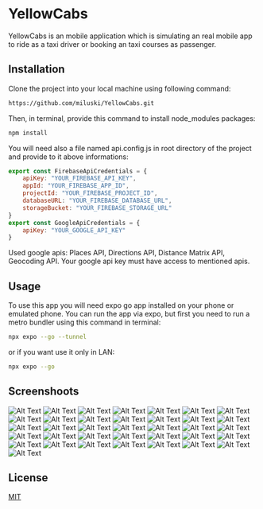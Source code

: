 # YellowCabs

YellowCabs is an mobile application which is simulating an real mobile app to ride as a taxi driver or booking an taxi courses as passenger. 

## Installation

Clone the project into your local machine using following command: 

```bash
https://github.com/miluski/YellowCabs.git
```

Then, in terminal, provide this command to install node_modules packages:

```bash
npm install
```

You will need also a file named api.config.js in root directory of the project and provide to it above informations:

```javascript
export const FirebaseApiCredentials = {
    apiKey: "YOUR_FIREBASE_API_KEY",
    appId: "YOUR_FIREBASE_APP_ID", 
    projectId: "YOUR_FIREBASE_PROJECT_ID",
    databaseURL: "YOUR_FIREBASE_DATABASE_URL",
    storageBucket: "YOUR_FIREBASE_STORAGE_URL"
}
export const GoogleApiCredentials = {
    apiKey: "YOUR_GOOGLE_API_KEY"
}
```

Used google apis: Places API, Directions API, Distance Matrix API, Geocoding API. Your google api key must have access to mentioned apis.

## Usage

To use this app you will need expo go app installed on your phone or emulated phone. You can run the app via expo, but first you need to run a metro bundler using this command in terminal:

```bash
npx expo --go --tunnel
```

or if you want use it only in LAN:

```bash
npx expo --go
```

## Screenshoots

![Alt Text](./img/Screenshot_20231229_210221_Expo_Go.jpg)
![Alt Text](./img/Screenshot_20231229_210413_Expo_Go.jpg)
![Alt Text](./img/Screenshot_20231229_210420_Expo_Go.jpg)
![Alt Text](./img/Screenshot_20231229_210427_Expo_Go.jpg)
![Alt Text](./img/Screenshot_20231229_210433_Expo_Go.jpg)
![Alt Text](./img/Screenshot_20231229_210440_Expo_Go.jpg)
![Alt Text](./img/Screenshot_20231229_210545_Expo_Go.jpg)
![Alt Text](./img/Screenshot_20231229_210647_Expo_Go.jpg)
![Alt Text](./img/Screenshot_20231229_210722_Expo_Go.jpg)
![Alt Text](./img/Screenshot_20231229_210729_Expo_Go.jpg)
![Alt Text](./img/Screenshot_20231229_210750_Expo_Go.jpg)
![Alt Text](./img/Screenshot_20231229_210759_Expo_Go.jpg)
![Alt Text](./img/Screenshot_20231229_210804_Expo_Go.jpg)
![Alt Text](./img/Screenshot_20231229_210811_Expo_Go.jpg)
![Alt Text](./img/Screenshot_20231229_210839_Expo_Go.jpg)
![Alt Text](./img/Screenshot_20231229_210850_Expo_Go.jpg)
![Alt Text](./img/Screenshot_20231229_210856_Expo_Go.jpg)
![Alt Text](./img/Screenshot_20231229_210934_Expo_Go.jpg)
![Alt Text](./img/Screenshot_20231229_210948_Expo_Go.jpg)
![Alt Text](./img/Screenshot_20231229_210954_Expo_Go.jpg)
![Alt Text](./img/Screenshot_20231229_211014_Expo_Go.jpg)
![Alt Text](./img/Screenshot_20231229_211033_Media.jpg)
![Alt Text](./img/Screenshot_20231229_211047_Expo_Go.jpg)
![Alt Text](./img/Screenshot_20231229_211122_Expo_Go.jpg)
![Alt Text](./img/Screenshot_20231229_211153_Expo_Go.jpg)
![Alt Text](./img/Screenshot_20231229_211158_Expo_Go.jpg)
![Alt Text](./img/Screenshot_20231229_211235_Expo_Go.jpg)
![Alt Text](./img/Screenshot_20231229_211247_Expo_Go.jpg)
![Alt Text](./img/Screenshot_20231229_211254_Expo_Go.jpg)
![Alt Text](./img/Screenshot_20231229_211311_Expo_Go.jpg)
![Alt Text](./img/Screenshot_20231229_211319_Expo_Go.jpg)
![Alt Text](./img/Screenshot_20231229_211346_Expo_Go.jpg)
![Alt Text](./img/Screenshot_20231229_211355_Expo_Go.jpg)
![Alt Text](./img/Screenshot_20231229_211419_Expo_Go.jpg)
![Alt Text](./img/Screenshot_20231229_211453_Expo_Go.jpg)
![Alt Text](./img/Screenshot_20231229_211507_Expo_Go.jpg)

## License

[MIT](https://choosealicense.com/licenses/mit/)